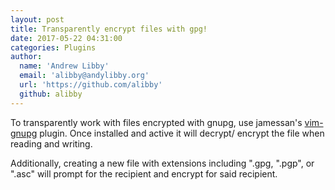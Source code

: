 ```yaml
---
layout: post
title: Transparently encrypt files with gpg!
date: 2017-05-22 04:31:00
categories: Plugins
author:
  name: 'Andrew Libby'
  email: 'alibby@andylibby.org'
  url: 'https://github.com/alibby'
  github: alibby
---
```


To transparently work with files encrypted with gnupg, use jamessan's
[vim-gnupg](https://github.com/jamessan/vim-gnupg) plugin.  Once installed and
active it will decrypt/ encrypt the file when reading and writing.

Additionally, creating a new file with extensions including ".gpg, ".pgp", or
".asc" will prompt for the recipient and encrypt for said recipient.

